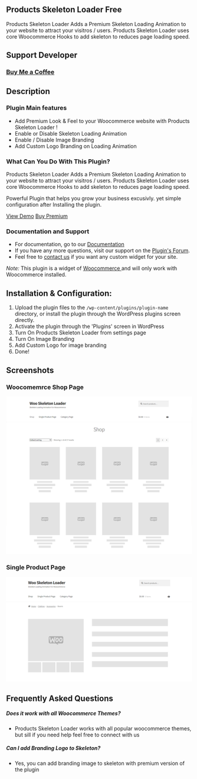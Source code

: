 ## Products Skeleton Loader Free

Products Skeleton Loader Adds a Premium Skeleton Loading Animation to your website to attract your visitros / users.
Products Skeleton Loader uses core Woocommerce Hooks to add skeleton to reduces page loading speed.

## Support Developer

### [Buy Me a Coffee](https://www.buymeacoffee.com/danishlaeeq)

## Description 

### Plugin Main features
- Add Premium Look & Feel to your Woocommerce website with Products Skeleton Loader !
- Enable or Disable Skeleton Loading Animation
- Enable / Disable Image Branding
- Add Custom Logo Branding on Loading Animation

### What Can You Do With This Plugin?
Products Skeleton Loader  Adds a Premium Skeleton Loading Animation to your website to attract your visitros / users.
Products Skeleton Loader  uses core Woocommerce Hooks to add skeleton to reduces page loading speed.

Powerful Plugin that helps you grow your business excusivly.
yet simple configuration after Installing the plugin.

[View Demo](https://technodigitz.com/demo/wsl/)
[Buy Premium](https://www.codester.com/items/35168/woocommerce-skeleton-loader?ref=technodigitz)

### Documentation and Support

- For documentation, go to our [Documentation](https://technodigitz.com/docs/wsl/)
- If you have any more questions, visit our support on the [Plugin's Forum](https://www.codester.com/items/comments/35168/woocommerce-skeleton-loader?ref=technodigitz).
- Feel free to [contact us](mailto:info@technodigitz.com) if you want any custom widget for your site.

*Note:* This plugin is a widget of [Woocommerce ](https://wordpress.org/plugins/Woocommerce/) and will only work with Woocommerce  installed.

## Installation & Configuration:

1. Upload the plugin files to the `/wp-content/plugins/plugin-name` directory, or install the plugin through the WordPress plugins screen directly.
2. Activate the plugin through the 'Plugins' screen in WordPress
3. Turn On Products Skeleton Loader  from settings page
4. Turn On Image Branding
5. Add Custom Logo for image branding
6. Done!


## Screenshots 
### Woocomemrce Shop Page
<img src="screenshots/screenshot-1.jpg" />

### Single Product Page 
<img src="screenshots/screenshot-2.jpg" />

## Frequently Asked Questions
##### Does it work with all Woocommerce Themes?
- Products Skeleton Loader  works with all popular woocommerce themes, but sill if you need help feel free to connect with us

##### Can I add Branding Logo to Skeleton?
- Yes, you can add branding image to skeleton with premium version of the plugin

